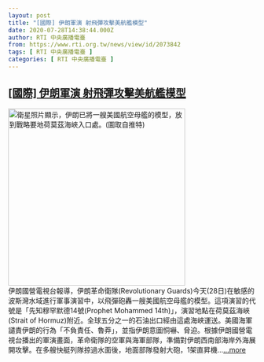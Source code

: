 ```yaml
---
layout: post
title: "[國際] 伊朗軍演 射飛彈攻擊美航艦模型"
date: 2020-07-28T14:38:44.000Z
author: RTI 中央廣播電臺
from: https://www.rti.org.tw/news/view/id/2073842
tags: [ RTI 中央廣播電臺 ]
categories: [ RTI 中央廣播電臺 ]
---
```

<!--1595947124000-->
[[國際] 伊朗軍演 射飛彈攻擊美航艦模型](https://www.rti.org.tw/news/view/id/2073842)
------

<div>
<img src="https://static.rti.org.tw/assets/thumbnails/2020/07/27/16b2d644bc2b5fdb456ff1d4e5928d27.jpg" width="360" alt="衛星照片顯示，伊朗已將一艘美國航空母艦的模型，放到戰略要地荷莫茲海峽入口處。(圖取自推特)" title="衛星照片顯示，伊朗已將一艘美國航空母艦的模型，放到戰略要地荷莫茲海峽入口處。(圖取自推特)"><br>伊朗國營電視台報導，伊朗革命衛隊(Revolutionary Guards)今天(28日)在敏感的波斯灣水域進行軍事演習中，以飛彈砲轟一艘美國航空母艦的模型。這項演習的代號是「先知穆罕默德14號(Prophet Mohammed 14th)」，演習地點在荷莫茲海峽(Strait of Hormuz)附近。全球五分之一的石油出口經由這處海峽運送。美國海軍譴責伊朗的行為「不負責任、魯莽」，並指伊朗意圖恫嚇、脅迫。根據伊朗國營電視台播出的軍演畫面，革命衛隊的空軍與海軍部隊，準備對伊朗西南部海岸外海展開攻擊。在多艘快艇列隊掠過水面後，地面部隊發射大砲，1架直昇機...<a target="_blank" href="https://www.rti.org.tw/news/view/id/2073842">...more</a>
</div>
